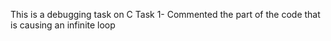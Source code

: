 This is a debugging task on C
Task 1- Commented the part of the code that is causing an infinite loop
